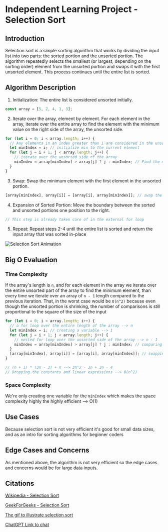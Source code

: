 # Independent Learning Project - Selection Sort

## Introduction

Selection sort is a simple sorting algorithm that works by dividing the input list into two parts: the sorted portion and the unsorted portion. The algorithm repeatedly selects the smallest (or largest, depending on the sorting order) element from the unsorted portion and swaps it with the first unsorted element. This process continues until the entire list is sorted.

## Algorithm Description

1. Initialization: The entire list is considered unsorted initially.

```js
const array = [5, 2, 4, 1, 3];
```

2. Iterate over the array, element by element. For each element in the array, iterate over the entire array to find the element with the minimum value on the right side of the array, the unsorted side.

```js
for (let i = 0; i < array.length; i++) {
  // Any elements in an index greater than i are considered in the unsorted part of the array
  let minIndex = i; // initialize min to the current element
  for (let j = i + 1; j < array.length; j++) {
    // iterate over the unsorted side of the array
    minIndex = array[minIndex] > array[j] ? j : minIndex; // Find the min element's index in the unsorted side of the array
  }
}
```

3. Swap: Swap the minimum element with the first element in the unsorted portion.

```js
[array[minIndex], array[i]] = [array[i], array[minIndex]]; // swap the element at index i with the min element
```

4. Expansion of Sorted Portion: Move the boundary between the sorted and unsorted portions one position to the right.

```js
// This step is already taken care of in the external for loop
```

5. Repeat: Repeat steps 2-4 until the entire list is sorted and return the input array that was sorted in-place

![Selection Sort Animation](https://miro.medium.com/v2/resize:fit:1400/format:webp/1*5WXRN62ddiM_Gcf4GDdCZg.gif)

## Big O Evaluation

### Time Complexity

If the array's length is `n`, and for each element in the array we iterate over the entire unsorted part of the array to find the minimum element, than every time we iterate over an array of `n - 1` length compared to the previous iteration. That, in the worst case would be `O(n^2)` because even though the unsorted portion is shrinking, the number of comparisons is still proportional to the square of the size of the input

```js
for (let i = 0; i < array.length; i++) {
  // a for loop over the entire length of the array --> n
  let minIndex = i; // creating a variable --> 1
  for (let j = i + 1; j < array.length; j++) {
    // nested for loop over the unsorted side of the array --> n - 1
    minIndex = array[minIndex] > array[j] ? j : minIndex; // comparing each element with the next --> 2n - 2
  }
  [array[minIndex], array[i]] = [array[i], array[minIndex]]; // swapping outside the nested loop --> n
}

// (n + 1) * (3n - 3) + n --> 3n^2 - 3n + 3n - 4
// Dropping the constants and linear expressions --> O(n^2)
```

### Space Complexity

We're only creating one variable for the `minIndex` which makes the space complexity highly the highly efficient --> O(1)

## Use Cases

Because selection sort is not very efficient it's good for small data sizes, and as an intro for sorting algorithms for beginner coders

## Edge Cases and Concerns

As mentioned above, the algorithm is not very efficient so the edge cases and concerns would be for large data inputs.

## Citations

[Wikipedia - Selection Sort](https://en.wikipedia.org/wiki/Selection_sort)

[GeekForGeeks - Selection Sort](https://www.geeksforgeeks.org/selection-sort/#)

[The gif to illustrate selection sort](https://s-satsangi.medium.com/insertion-sort-selection-sort-and-bubble-sort-5eb16d55a4de)

[ChatGPT Link to chat](https://chat.openai.com/share/078ea7b9-c88d-4abb-a8d9-8878aac4640c)

